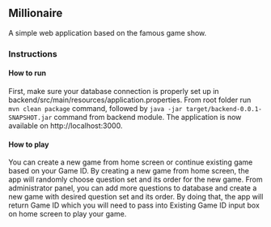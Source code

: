 ## Millionaire
A simple web application based on the famous game show.

### Instructions
#### How to run
First, make sure your database connection is properly set up in backend/src/main/resources/application.properties.
From root folder run `mvn clean package` command, followed by `java -jar target/backend-0.0.1-SNAPSHOT.jar` command
from backend module. The application is now available on http://localhost:3000.


#### How to play
You can create a new game from home screen or continue existing game based on your Game ID. By creating a new game from 
home screen, the app will randomly choose question set and its order for the new game. From administrator panel, you can 
add more questions to database and create a new game with desired question set and its order. By doing that, the app 
will return Game ID which you will need to pass into Existing Game ID input box on home screen to play your game.
